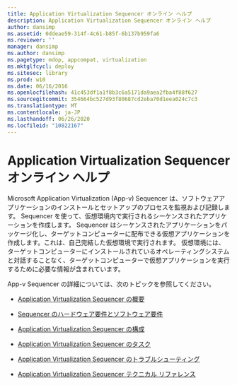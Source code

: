 ```yaml
---
title: Application Virtualization Sequencer オンライン ヘルプ
description: Application Virtualization Sequencer オンライン ヘルプ
author: dansimp
ms.assetid: 0ddeae59-314f-4c61-b85f-6b137b959fa6
ms.reviewer: ''
manager: dansimp
ms.author: dansimp
ms.pagetype: mdop, appcompat, virtualization
ms.mktglfcycl: deploy
ms.sitesec: library
ms.prod: w10
ms.date: 06/16/2016
ms.openlocfilehash: 41c453df1a1f8b3c6a5171da9aea2fba4f88f627
ms.sourcegitcommit: 354664bc527d93f80687cd2eba70d1eea024c7c3
ms.translationtype: MT
ms.contentlocale: ja-JP
ms.lasthandoff: 06/26/2020
ms.locfileid: "10822167"
---
```

# Application Virtualization Sequencer オンライン ヘルプ


Microsoft Application Virtualization (App-v) Sequencer は、ソフトウェアアプリケーションのインストールとセットアップのプロセスを監視および記録します。 Sequencer を使って、仮想環境内で実行されるシーケンスされたアプリケーションを作成します。 Sequencer はシーケンスされたアプリケーションをパッケージ化し、ターゲットコンピューターに配布できる仮想アプリケーションを作成します。これは、自己完結した仮想環境で実行されます。 仮想環境には、ターゲットコンピューターにインストールされているオペレーティングシステムと対話することなく、ターゲットコンピューターで仮想アプリケーションを実行するために必要な情報が含まれています。

App-v Sequencer の詳細については、次のトピックを参照してください。

-   [Application Virtualization Sequencer の概要](application-virtualization-sequencer-overview.md)

-   [Sequencer のハードウェア要件とソフトウェア要件](sequencer-hardware-and-software-requirements.md)

-   [Application Virtualization Sequencer の構成](configuring-the-application-virtualization-sequencer.md)

-   [Application Virtualization Sequencer のタスク](tasks-for-the-application-virtualization-sequencer.md)

-   [Application Virtualization Sequencer のトラブルシューティング](troubleshooting-the-application-virtualization-sequencer.md)

-   [Application Virtualization Sequencer テクニカル リファレンス](application-virtualization-sequencer-technical-reference-keep.md)

 

 





